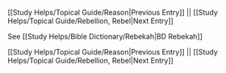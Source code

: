 [[Study Helps/Topical Guide/Reason|Previous Entry]]  ||  [[Study Helps/Topical Guide/Rebellion, Rebel|Next Entry]]

 See [[Study Helps/Bible Dictionary/Rebekah|BD Rebekah]]

[[Study Helps/Topical Guide/Reason|Previous Entry]]  ||  [[Study Helps/Topical Guide/Rebellion, Rebel|Next Entry]]